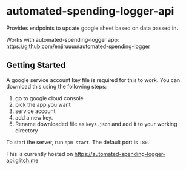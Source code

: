 # automated-spending-logger-api
Provides endpoints to update google sheet based on data passed in.

Works with automated-spending-logger app: https://github.com/enjiruuuu/automated-spending-logger

## Getting Started
A google service account key file is required for this to work. You can download this using the following steps:
1. go to google cloud console
2. pick the app you want
3. service account
4. add a new key.
5. Rename downloaded file as ```keys.json``` and add it to your working directory

To start the server, run ```npm start```. The default port is ```:80```.

This is currently hosted on https://automated-spending-logger-api.glitch.me



